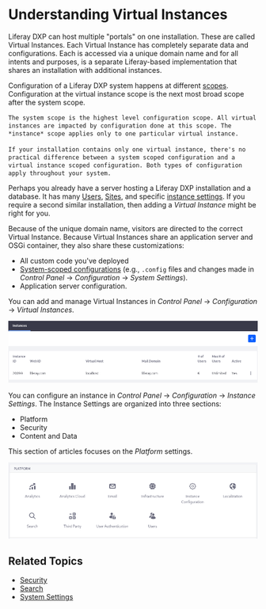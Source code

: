 # Understanding Virtual Instances

Liferay DXP can host multiple "portals" on one installation. These are called Virtual Instances. Each Virtual Instance has completely separate data and configurations. Each is accessed via a unique domain name and for all intents and purposes, is a separate Liferay-based implementation that shares an installation with additional instances.

Configuration of a Liferay DXP system happens at different [scopes](../understanding-configuration-scope.md). Configuration at the virtual instance scope is the next most broad scope after the system scope. 

```{important}
The system scope is the highest level configuration scope. All virtual instances are impacted by configuration done at this scope. The *instance* scope applies only to one particular virtual instance.

If your installation contains only one virtual instance, there's no practical difference between a system scoped configuration and a virtual instance scoped configuration. Both types of configuration apply throughout your system.
```

Perhaps you already have a server hosting a Liferay DXP installation and a database. It has many [Users](../../../users-and-permissions/users/understanding-users.md), [Sites](../../site_building.rst), and specific [instance settings](.//instance-configuration.md). If you require a second similar installation, then adding a *Virtual Instance* might be right for you. 

Because of the unique domain name, visitors are directed to the correct Virtual Instance. Because Virtual Instances share an application server and OSGi container, they also share these customizations: 

*  All custom code you've deployed
*  [System-scoped configurations](../system-settings.md) (e.g., `.config` files and changes made in *Control Panel* &rarr; *Configuration* &rarr; *System Settings*). 
*  Application server configuration.

You can add and manage Virtual Instances in *Control Panel* &rarr; *Configuration* &rarr; *Virtual Instances*.

![Add and manage virtual instances of Liferay in the Control Panel's Virtual Instances section.](./understanding-virtual-instances/images/01.png)

You can configure an instance in *Control Panel* &rarr; *Configuration* &rarr; *Instance Settings*. The Instance Settings are organized into three sections: 

* Platform
* Security 
* Content and Data

This section of articles focuses on the *Platform* settings. 

![Instance Settings has several Platform categories.](./understanding-virtual-instances/images/02.png)

## Related Topics

* [Security](../../../installation-and-upgrades/securing-liferay.md)
* [Search](./../../using-search.md)
* [System Settings](../system-settings.md)